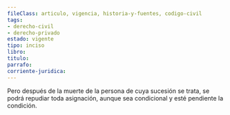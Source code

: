 ```yaml
---
fileClass: articulo, vigencia, historia-y-fuentes, codigo-civil
tags:
- derecho-civil
- derecho-privado
estado: vigente
tipo: inciso
libro:
titulo:
parrafo:
corriente-juridica:
---
```

Pero después de la muerte de la persona de cuya sucesión se trata, se podrá repudiar toda asignación, aunque sea condicional y esté pendiente la condición.